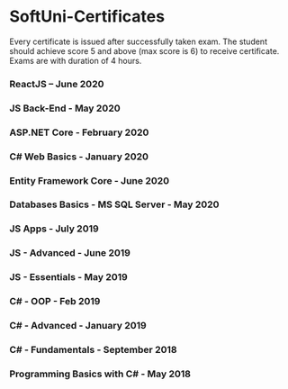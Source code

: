 # SoftUni-Certificates
Every certificate is issued after successfully  taken exam. The student should achieve score 5 and above (max score is 6) to receive certificate. Exams are with duration of 4 hours.

### ReactJS – June 2020

### JS Back-End - May 2020

### ASP.NET Core - February 2020

### C# Web Basics - January 2020

### Entity Framework Core - June 2020

### Databases Basics - MS SQL Server - May 2020

### JS Apps - July 2019

### JS - Advanced - June 2019

### JS - Essentials - May 2019

### C# - OOP - Feb 2019

### C# - Advanced - January 2019

### C# - Fundamentals - September 2018

### Programming Basics with C# - May 2018
